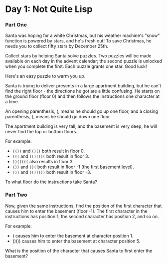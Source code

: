 # Day 1: Not Quite Lisp

### Part One

Santa was hoping for a white Christmas, but his weather machine's "snow" function is powered by stars, and he's fresh out! To save Christmas, he needs you to collect fifty stars by December 25th.

Collect stars by helping Santa solve puzzles. Two puzzles will be made available on each day in the advent calendar; the second puzzle is unlocked when you complete the first. Each puzzle grants one star. Good luck!

Here's an easy puzzle to warm you up.

Santa is trying to deliver presents in a large apartment building, but he can't find the right floor - the directions he got are a little confusing. He starts on the ground floor (floor 0) and then follows the instructions one character at a time.

An opening parenthesis, (, means he should go up one floor, and a closing parenthesis, ), means he should go down one floor.

The apartment building is very tall, and the basement is very deep; he will never find the top or bottom floors.

For example:

 - `(())` and `()()` both result in floor 0.
 - `(((` and `(()(()(` both result in floor 3.
 - `))(((((` also results in floor 3.
 - `())` and `))(` both result in floor -1 (the first basement level).
 - `)))` and `)())())` both result in floor -3.

To what floor do the instructions take Santa?

### Part Two

Now, given the same instructions, find the position of the
first character that causes him to enter the basement
(floor -1). The first character in the instructions has
position 1, the second character has position 2, and so on.

For example:

 - ) causes him to enter the basement at character position 1.
 - ()()) causes him to enter the basement at character position 5.

What is the position of the character that causes Santa to first enter the basement?

